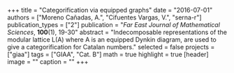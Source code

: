 +++
title = "Categorification via equipped graphs"
date = "2016-07-01"
authors = ["Moreno Cañadas, A.", "Cifuentes Vargas, V.", "serna-r"]
publication_types = ["2"]
publication = "*Far East Journal of Mathematical Sciences*, **100**(1), 19-30"
abstract = "Indecomposable representations of the modular lattice L(A) where A is an equipped Dynkin diagram, are used to give a categorification for Catalan numbers."
selected = false
projects = ["giaa"]
tags = ["GIAA", "Cat. B"]
math = true
highlight = true
[header]
image = ""
caption = ""
+++
